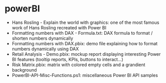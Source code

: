 # powerBI

* Hans Rosling - Explain the world with graphics: one of the most famous work of Hans Rosling recreated with Power BI
* Formatting numbers with DAX - Formula.txt: DAX formula to format / shorten numbers dynamically 
* Formatting numbers with DAX.pbix: demo file explaining how to format numbers dynamically using DAX
* Retail Analysis - Demo.pbix: mockup report displaying interesting Power BI features (tooltip reports, KPIs, buttons to interact...) 
* Risk Matrix.pbix: matrix with colored empty cells and a grandient background
* PowerBI-API-Misc-Functions.ps1: miscellaneous Power BI API samples
